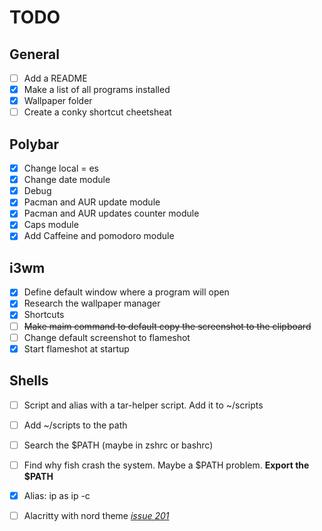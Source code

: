 # TODO
## General
- [ ] Add a README
- [X] Make a list of all programs installed
- [X] Wallpaper folder
- [ ] Create a conky shortcut cheetsheat

## Polybar
- [X] Change local = es
- [X] Change date module
- [X] Debug
- [X] Pacman and AUR update module
- [X] Pacman and AUR updates counter module
- [X] Caps module
- [X] Add Caffeine and pomodoro module

## i3wm
- [X] Define default window where a program will open
- [X] Research the wallpaper manager
- [X] Shortcuts
- [ ] ~~Make maim command to default copy the screenshot to the clipboard~~
- [ ] Change default screenshot to flameshot
- [X] Start flameshot at startup

## Shells
- [ ] Script and alias with a tar-helper script. Add it to ~/scripts
- [ ] Add ~/scripts to the path
- [ ] Search the $PATH (maybe in zshrc or bashrc)
- [ ] Find why fish crash the system. Maybe a $PATH problem. **Export the $PATH**
- [X] Alias: ip as ip -c
- [ ] Alacritty with nord theme *[issue 201](https://github.com/arcticicestudio/nord/issues/102)*


